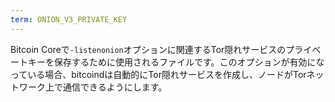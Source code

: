 ```yaml
---
term: ONION_V3_PRIVATE_KEY
---
```


Bitcoin Coreで`-listenonion`オプションに関連するTor隠れサービスのプライベートキーを保存するために使用されるファイルです。このオプションが有効になっている場合、bitcoindは自動的にTor隠れサービスを作成し、ノードがTorネットワーク上で通信できるようにします。